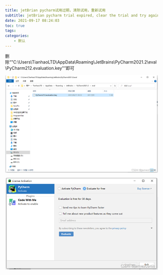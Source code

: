```yaml
---
title: jetBrian pycharm试用过期，清除试用，重新试用
subtitle: jetBrian pycharm trial expired, clear the trial and try again
date: 2021-09-17 08:24:03
toc: true
tags: 
categories: 
    - 默认
---
```


删除“"C:\Users\TianhaoLTD\AppData\Roaming\JetBrains\PyCharm2021.2\eval\PyCharm212.evaluation.key"”即可

![img](https://raw.githubusercontent.com/james-curtis/blog-img/img/img/20210917082347618.png)



![img](https://raw.githubusercontent.com/james-curtis/blog-img/img/img/20210917082351244.png)